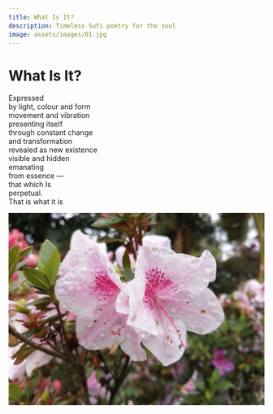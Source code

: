 ```yaml
---
title: What Is It?
description: Timeless Sufi poetry for the soul
image: assets/images/01.jpg
---
```


# What Is It?

<div class="aphorism-text">

Expressed  <br/>
by light, colour and form  <br/>
movement and vibration  <br/>
presenting itself  <br/>
through constant change <br/> 
and transformation  <br/>
revealed as new existence <br/> 
visible and hidden  <br/>
emanating  <br/>
from essence —  <br/>
that which Is  <br/>
perpetual.  <br/>
That is what it is  <br/>

</div>

![SFH Asking](/assets/images/01.jpg)